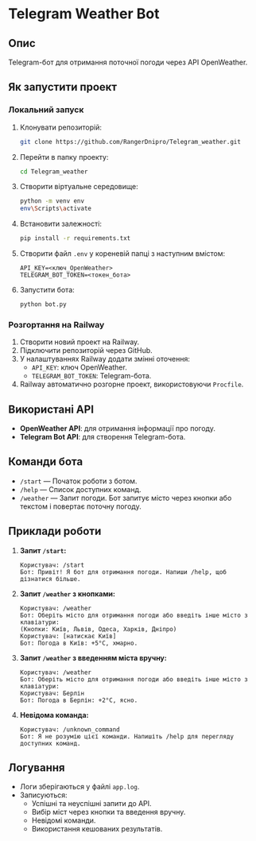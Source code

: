 # Telegram Weather Bot

## Опис
Telegram-бот для отримання поточної погоди через API OpenWeather.

## Як запустити проект

### Локальний запуск
1. Клонувати репозиторій:
   ```bash
   git clone https://github.com/RangerDnipro/Telegram_weather.git
   ```
2. Перейти в папку проекту:
   ```bash
   cd Telegram_weather
   ```
3. Створити віртуальне середовище:
   ```bash
   python -m venv env
   env\Scripts\activate
   ```
4. Встановити залежності:
   ```bash
   pip install -r requirements.txt
   ```
5. Створити файл `.env` у кореневій папці з наступним вмістом:
   ```plaintext
   API_KEY=<ключ_OpenWeather>
   TELEGRAM_BOT_TOKEN=<токен_бота>
   ```
6. Запустити бота:
   ```bash
   python bot.py
   ```

### Розгортання на Railway
1. Створити новий проект на Railway.
2. Підключити репозиторій через GitHub.
3. У налаштуваннях Railway додати змінні оточення:
   - `API_KEY`: ключ OpenWeather.
   - `TELEGRAM_BOT_TOKEN`: Telegram-бота.
4. Railway автоматично розгорне проект, використовуючи `Procfile`.

## Використані API
- **OpenWeather API**: для отримання інформації про погоду.
- **Telegram Bot API**: для створення Telegram-бота.

## Команди бота
- `/start` — Початок роботи з ботом.
- `/help` — Список доступних команд.
- `/weather` — Запит погоди. Бот запитує місто через кнопки або текстом і повертає поточну погоду.

## Приклади роботи
1. **Запит `/start`:**
   ```
   Користувач: /start
   Бот: Привіт! Я бот для отримання погоди. Напиши /help, щоб дізнатися більше.
   ```

2. **Запит `/weather` з кнопками:**
   ```
   Користувач: /weather
   Бот: Оберіть місто для отримання погоди або введіть інше місто з клавіатури:
   (Кнопки: Київ, Львів, Одеса, Харків, Дніпро)
   Користувач: [натискає Київ]
   Бот: Погода в Київ: +5°C, хмарно.
   ```

3. **Запит `/weather` з введенням міста вручну:**
   ```
   Користувач: /weather
   Бот: Оберіть місто для отримання погоди або введіть інше місто з клавіатури:
   Користувач: Берлін
   Бот: Погода в Берлін: +2°C, ясно.
   ```

4. **Невідома команда:**
   ```
   Користувач: /unknown_command
   Бот: Я не розумію цієї команди. Напишіть /help для перегляду доступних команд.
   ```

## Логування
- Логи зберігаються у файлі `app.log`.
- Записуються:
  - Успішні та неуспішні запити до API.
  - Вибір міст через кнопки та введення вручну.
  - Невідомі команди.
  - Використання кешованих результатів.
